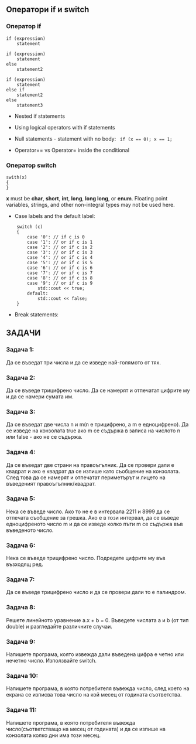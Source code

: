 ## Оператори if и switch

### Оператор if
    if (expression)
        statement

    if (expression)
        statement
    else
        statement2

    if (expression)
        statement
    else if
        statement2
    else
        statement3

- Nested if statements

- Using logical operators with if statements

- Null statements - statement with no body:
` if (x == 0);
    x == 1;`

- Operator== vs Operator= inside the conditional


### Оператор switch

    swith(x)
    {
    }
**x** must be  **char**, **short**, **int**, **long**, **long long**, or **enum**. 
Floating point variables, strings, and other non-integral types may not be used here.

- Case labels and the default label:
```
    switch (c)
    {
        case '0': // if c is 0
        case '1': // or if c is 1
        case '2': // or if c is 2
        case '3': // or if c is 3
        case '4': // or if c is 4
        case '5': // or if c is 5
        case '6': // or if c is 6
        case '7': // or if c is 7
        case '8': // or if c is 8
        case '9': // or if c is 9
            std::cout << true;
        default:
            std::cout << false;
    }
```

- Break statements:

## ЗАДАЧИ

### Задача 1:
Да се въведат три числа и да се изведе най-голямото от тях.

### Задача 2:
Да се въведе трицифрено число. Да се намерят и отпечатат цифрите му и да се намери сумата им.

### Задача 3:
Да се въведат две числа n и m(n е трицифрено, а m е едноцифрено). Да се изведе на конзолата true ако m се съдържа в записа на числото n или false - ако не се съдържа.

### Задача 4:
Да се въведат две страни на правоъгълник. Да се провери дали е квадрат и ако е квадрат да се изпише като съобщение на конзолата. След това да се намерят и отпечатат периметърът и лицето на въведеният правоъгълник/квадрат.

### Задача 5:
Нека се въведе число. Ако то не е в интервала 2211 и 8999 да се отпечата съобщение за грешка. Ако е в този интервал, да се въведе едноцифреното число m и да се изведе колко пъти m се съдържа във въведеното число.

### Задача 6:
Нека се въведе трицифрено число. Подредете цифрите му във възходящ ред.

### Задача 7:
Да се въведе трицифрено число и да се провери дали то е палиндром.

### Задача 8:
Решете линейното уравнение a.x + b = 0. Въведете числата a и b (от тип double) и разгледайте различните случаи.

### Задача 9:
Напишете програма, която извежда дали въведена цифра е четно или нечетно число. Използвайте switch.

### Задача 10:
Напишете програма, в която потребителя въвежда число, след което на екрана се изписва това число на кой месец от годината съответства.

### Задача 11:
Напишете програма, в която потребителя въвежда число(съответстващо на месец от годината) и да се изпише на конзолата колко дни има този месец.

